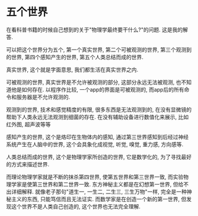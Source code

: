 # 五个世界

在看科普书籍的时候自己想到的关于"物理学最终要干什么?"的问题. 这是我的解答.

可以把这个世界分为五个, 第一个真实世界, 第二个可被观测的世界, 第三个观测到的世界, 第四个感知产生的世界, 第五个人类总结而成的世界.

真实世界, 这个就是字面意思, 我们都生活在真实世界之内.

可被观测的世界, 真实世界是不允许被观测的部分, 这部分永远无法被观测, 也不知道他是如何存在. 以程序作比较, 一个app的界面是可被观测的, 而app后的所有命令和服务器是不允许观测的.

观测到的世界, 技术和感觉精度的有限, 很多东西是无法观测到的, 在没有显微镜的帮助下人类永远无法观测到细菌的存在. 在没有辅助设备进行数值化来展示, 比如红外图, 超声波等等

感知产生的世界, 这个是烙印在生物体内的感知, 通过第三世界感知到后经过神经系统产生在人脑中的世界, 这个会具象化成视觉, 听觉, 嗅觉, 重力感, 方向感等.

人类总结而成的世界, 这个是物理学家所创造的世界, 它是数学化的, 为了寻找最好的方式来描述世界.

而理论物理学家就是不断的抹杀第四世界, 使第五世界和第三世界一致, 而实验物理学家是使第三世界和第二世界一致. 东方神秘主义都是在幻想第一世界, 但给不出详细解释. 就像老子那句"道生一, 一生二, 二生三, 三生万物"一样, 完全是一种神秘主义的东西, 只能笃信而且无法证实. 而数学家是在创造一个新的第一世界, 但发现这个世界不是人类自己创造的, 这个世界也无法完全理解.
